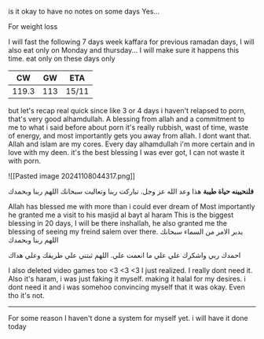 is it okay to have no notes on some days
Yes...


For weight loss

I will fast the following 7 days week kaffara for previous ramadan days, I will also eat only on Monday and thursday... I will make sure it happens this time. eat only on these days only

| CW    | GW  | ETA   |
| ----- | --- | ----- |
| 119.3 | 113 | 15/11 |




but let's recap real quick 
since like 3 or 4 days i haven't relapsed to porn, that's very good alhamdullah. A blessing from allah and a commitment to me to what i said before about porn
it's really rubbish, wast of time, waste of energy, and most importantly gets you away from allah. I dont want that. Allah and islam are my cores. Every day alhamdullah i'm more certain and in love with my deen. it's the best blessing I was ever got, I can not waste it with porn. 

![[Pasted image 20241108044317.png]]

**فلنحيينه حياة طيبة**
هذا وعد الله عز وجل. تباركت ربنا وتعاليت سبحانك اللهم ربنا وبحمدك

Allah has blessed me with more than i could ever dream of
Most importantly he granted me a visit to his masjid al bayt al haram
This is the biggest blessing in 20 days, I will be there inshallah, he also  granted me the blessing of seeing my freind salem over there. يدبر الامر من السماء 
سبحانك اللهم ربنا وبحمدك 

احمدك ربي واشكرك علي علي ما انعمت علي. اللهم ثبتني علي طريقك وعلي هداك

I also deleted video games too <3 <3 <3 
I just realized. I really dont need it. Also it's haram, i was just faking it myself. making it halal for my desires. i dont need it and i was somehoo convincing myself that it was okay. Even tho it's not.

---



 For some reason I haven't done a system for myself yet. i will have it done today
 